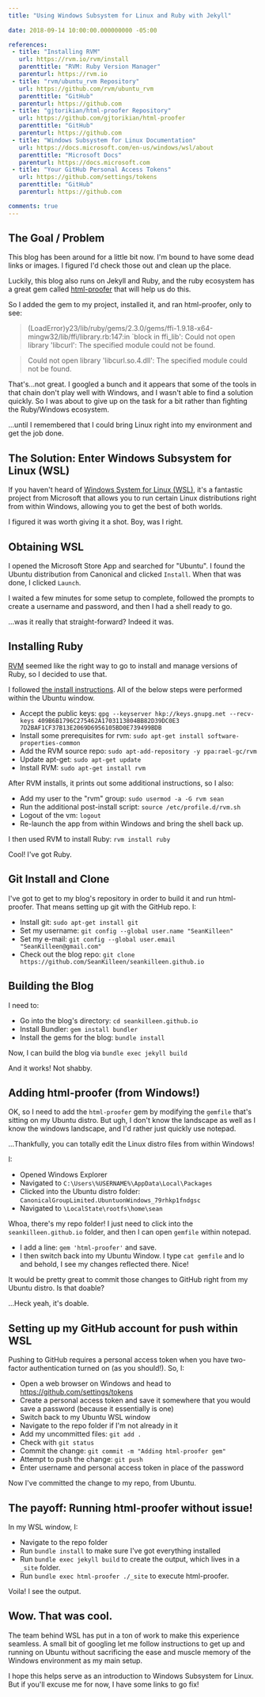 ```yaml
---
title: "Using Windows Subsystem for Linux and Ruby with Jekyll"
 
date: 2018-09-14 10:00:00.000000000 -05:00

references:
 - title: "Installing RVM"
   url: https://rvm.io/rvm/install
   parenttitle: "RVM: Ruby Version Manager"
   parenturl: https://rvm.io
 - title: "rvm/ubuntu_rvm Repository"
   url: https://github.com/rvm/ubuntu_rvm
   parenttitle: "GitHub"
   parenturl: https://github.com
 - title: "gjtorikian/html-proofer Repository"
   url: https://github.com/gjtorikian/html-proofer
   parenttitle: "GitHub"
   parenturl: https://github.com
 - title: "Windows Subsystem for Linux Documentation"
   url: https://docs.microsoft.com/en-us/windows/wsl/about
   parenttitle: "Microsoft Docs"
   parenturl: https://docs.microsoft.com
 - title: "Your GitHub Personal Access Tokens"
   url: https://github.com/settings/tokens
   parenttitle: "GitHub"
   parenturl: https://github.com

comments: true
---
```


## The Goal / Problem

This blog has been around for a little bit now. I'm bound to have some dead links or images. I figured I'd check those out and clean up the place.

Luckily, this blog also runs on Jekyll and Ruby, and the ruby ecosystem has a great gem called [html-proofer](https://github.com/gjtorikian/html-proofer) that will help us do this.

So I added the gem to my project, installed it, and ran html-proofer, only to see:

> (LoadError)y23/lib/ruby/gems/2.3.0/gems/ffi-1.9.18-x64-mingw32/lib/ffi/library.rb:147:in `block in ffi_lib': Could not open library 'libcurl': The specified module could not be found.

> Could not open library 'libcurl.so.4.dll': The specified module could not be found.

That's...not great. I googled a bunch and it appears that some of the tools in that chain don't play well with Windows, and I wasn't able to find a solution quickly. So I was about to give up on the task for a bit rather than fighting the Ruby/Windows ecosystem.

...until I remembered that I could bring Linux right into my environment and get the job done.

## The Solution: Enter Windows Subsystem for Linux (WSL)

If you haven't heard of [Windows System for Linux (WSL)](https://docs.microsoft.com/en-us/windows/wsl/about), it's a fantastic project from Microsoft that allows you to run certain Linux distributions right from within Windows, allowing you to get the best of both worlds.

I figured it was worth giving it a shot. Boy, was I right.

## Obtaining WSL

I opened the Microsoft Store App and searched for "Ubuntu". I found the Ubuntu distribution from Canonical and clicked `Install`. When that was done, I clicked `Launch`.

I waited a few minutes for some setup to complete, followed the prompts to create a username and password, and then I had a shell ready to go.

...was it really that straight-forward? Indeed it was.

## Installing Ruby

[RVM](https://rvm.io) seemed like the right way to go to install and manage versions of Ruby, so I decided to use that.

I followed [the install instructions](https://rvm.io/rvm/install). All of the below steps were performed within the Ubuntu window.

* Accept the public keys: `gpg --keyserver hkp://keys.gnupg.net --recv-keys 409B6B1796C275462A1703113804BB82D39DC0E3 7D2BAF1CF37B13E2069D6956105BD0E739499BDB`
* Install some prerequisites for rvm: `sudo apt-get install software-properties-common`
* Add the RVM source repo: `sudo apt-add-repository -y ppa:rael-gc/rvm`
* Update apt-get: `sudo apt-get update`
* Install RVM: `sudo apt-get install rvm`

After RVM installs, it prints out some additional instructions, so I also:

* Add my user to the "rvm" group: `sudo usermod -a -G rvm sean`
* Run the additional post-install script: `source /etc/profile.d/rvm.sh`
* Logout of the vm: `logout`
* Re-launch the app from within Windows and bring the shell back up.

I then used RVM to install Ruby: `rvm install ruby`

Cool! I've got Ruby.

## Git Install and Clone

I've got to get to my blog's repository in order to build it and run html-proofer. That means setting up git with the GitHub repo. I:

* Install git: `sudo apt-get install git`
* Set my username: `git config --global user.name "SeanKilleen"`
* Set my e-mail: `git config --global user.email "SeanKilleen@gmail.com"`
* Check out the blog repo: `git clone https://github.com/SeanKilleen/seankilleen.github.io`

## Building the Blog

I need to:

* Go into the blog's directory: `cd seankilleen.github.io`
* Install Bundler: `gem install bundler`
* Install the gems for the blog: `bundle install`

Now, I can build the blog via `bundle exec jekyll build`

And it works! Not shabby.

## Adding html-proofer (from Windows!)

OK, so I need to add the `html-proofer` gem by modifying the `gemfile` that's sitting on my Ubuntu distro. But ugh, I don't know the landscape as well as I know the windows landscape, and I'd rather just quickly use notepad.

...Thankfully, you can totally edit the Linux distro files from within Windows!

I:

* Opened Windows Explorer
* Navigated to `C:\Users\%USERNAME%\AppData\Local\Packages`
* Clicked into the Ubuntu distro folder: `CanonicalGroupLimited.UbuntuonWindows_79rhkp1fndgsc`
* Navigated to `\LocalState\rootfs\home\sean`

Whoa, there's my repo folder! I just need to click into the `seankilleen.github.io` folder, and then I can open `gemfile` within notepad.

* I add a line: `gem 'html-proofer'` and save.
* I then switch back into my Ubuntu Window. I type `cat gemfile` and lo and behold, I see my changes reflected there. Nice!

It would be pretty great to commit those changes to GitHub right from my Ubuntu distro. Is that doable?

...Heck yeah, it's doable.

## Setting up my GitHub account for push within WSL

Pushing to GitHub requires a personal access token when you have two-factor authentication turned on (as you should!). So, I:

* Open a web browser on Windows and head to <https://github.com/settings/tokens>
* Create a personal access token and save it somewhere that you would save a password (because it essentially is one)
* Switch back to my Ubuntu WSL window
* Navigate to the repo folder if I'm not already in it
* Add my uncommitted files: `git add .`
* Check with `git status`
* Commit the change: `git commit -m "Adding html-proofer gem"`
* Attempt to push the change: `git push`
* Enter username and personal access token in place of the password

Now I've committed the change to my repo, from Ubuntu.

## The payoff: Running html-proofer without issue!

In my WSL window, I:

* Navigate to the repo folder
* Run `bundle install` to make sure I've got everything installed
* Run `bundle exec jekyll build` to create the output, which lives in a `_site` folder.
* Run `bundle exec html-proofer ./_site` to execute html-proofer.

Voila! I see the output.

## Wow. That was cool.

The team behind WSL has put in a ton of work to make this experience seamless. A small bit of googling let me follow instructions to get up and running on Ubuntu without sacrificing the ease and muscle memory of the Windows environment as my main setup.

I hope this helps serve as an introduction to Windows Subsystem for Linux. But if you'll excuse me for now, I have some links to go fix!